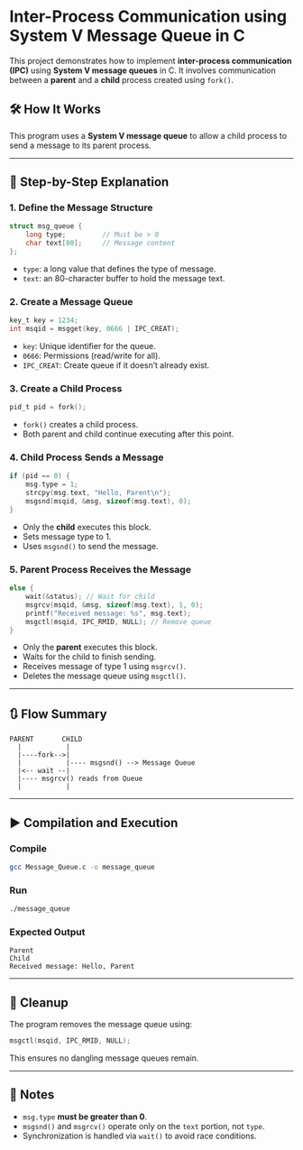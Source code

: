 # Inter-Process Communication using System V Message Queue in C

This project demonstrates how to implement **inter-process communication (IPC)** using **System V message queues** in C. It involves communication between a **parent** and a **child** process created using `fork()`.

## 🛠️ How It Works

This program uses a **System V message queue** to allow a child process to send a message to its parent process.

---

## 📜 Step-by-Step Explanation

### 1. Define the Message Structure

```c
struct msg_queue {
    long type;         // Must be > 0
    char text[80];     // Message content
};
```

* `type`: a long value that defines the type of message.
* `text`: an 80-character buffer to hold the message text.

### 2. Create a Message Queue

```c
key_t key = 1234;
int msqid = msgget(key, 0666 | IPC_CREAT);
```

* `key`: Unique identifier for the queue.
* `0666`: Permissions (read/write for all).
* `IPC_CREAT`: Create queue if it doesn’t already exist.

### 3. Create a Child Process

```c
pid_t pid = fork();
```

* `fork()` creates a child process.
* Both parent and child continue executing after this point.

### 4. Child Process Sends a Message

```c
if (pid == 0) {
    msg.type = 1;
    strcpy(msg.text, "Hello, Parent\n");
    msgsnd(msqid, &msg, sizeof(msg.text), 0);
}
```

* Only the **child** executes this block.
* Sets message type to 1.
* Uses `msgsnd()` to send the message.

### 5. Parent Process Receives the Message

```c
else {
    wait(&status); // Wait for child
    msgrcv(msqid, &msg, sizeof(msg.text), 1, 0);
    printf("Received message: %s", msg.text);
    msgctl(msqid, IPC_RMID, NULL); // Remove queue
}
```

* Only the **parent** executes this block.
* Waits for the child to finish sending.
* Receives message of type 1 using `msgrcv()`.
* Deletes the message queue using `msgctl()`.

---

## 🔃 Flow Summary

```
PARENT       CHILD
  |           |
  |----fork-->|
  |           |---- msgsnd() --> Message Queue
  |<-- wait --|
  |---- msgrcv() reads from Queue
  |           |
```

---

## ▶️ Compilation and Execution

### Compile

```bash
gcc Message_Queue.c -o message_queue
```

### Run

```bash
./message_queue
```

### Expected Output

```
Parent
Child
Received message: Hello, Parent
```

---

## 🧹 Cleanup

The program removes the message queue using:

```c
msgctl(msqid, IPC_RMID, NULL);
```

This ensures no dangling message queues remain.

---

## 🧠 Notes

* `msg.type` **must be greater than 0**.
* `msgsnd()` and `msgrcv()` operate only on the `text` portion, not `type`.
* Synchronization is handled via `wait()` to avoid race conditions.